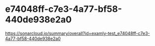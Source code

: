# e74048ff-c7e3-4a77-bf58-440de938e2a0
https://sonarcloud.io/summary/overall?id=examly-test_e74048ff-c7e3-4a77-bf58-440de938e2a0
